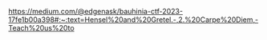 https://medium.com/@edgenask/bauhinia-ctf-2023-17fe1b00a398#:~:text=Hensel%20and%20Gretel.-,2.%20Carpe%20Diem,-Teach%20us%20to
